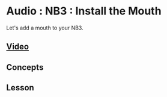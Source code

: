 # Audio : NB3 : Install the Mouth
Let's add a mouth to your NB3.

## [Video](https://vimeo.com/1042947561)

## Concepts

## Lesson